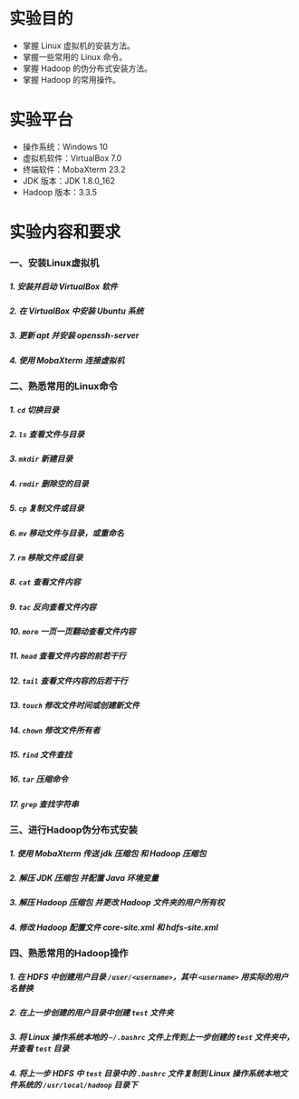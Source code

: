 # 实验目的
- 掌握 Linux 虚拟机的安装方法。
- 掌握一些常用的 Linux 命令。
- 掌握 Hadoop 的伪分布式安装方法。
- 掌握 Hadoop 的常用操作。

# 实验平台
- 操作系统：Windows 10
- 虚拟机软件：VirtualBox 7.0
- 终端软件：MobaXterm 23.2
- JDK 版本：JDK 1.8.0_162
- Hadoop 版本：3.3.5

# 实验内容和要求
### 一、安装Linux虚拟机
##### 1. 安装并启动 VirtualBox 软件
##### 2. 在 VirtualBox 中安装 Ubuntu 系统
##### 3. 更新 apt 并安装 openssh-server
##### 4. 使用 MobaXterm 连接虚拟机

### 二、熟悉常用的Linux命令
##### 1. `cd` 切换目录
##### 2. `ls` 查看文件与目录
##### 3. `mkdir` 新建目录
##### 4. `rmdir` 删除空的目录
##### 5. `cp` 复制文件或目录
##### 6. `mv` 移动文件与目录，或重命名
##### 7. `rm` 移除文件或目录
##### 8. `cat` 查看文件内容
##### 9. `tac` 反向查看文件内容
##### 10. `more` 一页一页翻动查看文件内容
##### 11. `head` 查看文件内容的前若干行
##### 12. `tail` 查看文件内容的后若干行
##### 13. `touch` 修改文件时间或创建新文件
##### 14. `chown` 修改文件所有者
##### 15. `find` 文件查找
##### 16. `tar` 压缩命令
##### 17. `grep` 查找字符串

### 三、进行Hadoop伪分布式安装
##### 1. 使用 MobaXterm 传送 jdk 压缩包 和 Hadoop 压缩包
##### 2. 解压 JDK 压缩包 并配置 Java 环境变量
##### 3. 解压 Hadoop 压缩包 并更改 Hadoop 文件夹的用户所有权
##### 4. 修改 Hadoop 配置文件 core-site.xml 和 hdfs-site.xml

### 四、熟悉常用的Hadoop操作
##### 1. 在 HDFS 中创建用户目录 `/user/<username>`，其中 `<username>` 用实际的用户名替换
##### 2. 在上一步创建的用户目录中创建 `test` 文件夹
##### 3. 将 Linux 操作系统本地的 `~/.bashrc` 文件上传到上一步创建的 `test` 文件夹中，并查看 `test` 目录
##### 4. 将上一步 HDFS 中 `test` 目录中的 `.bashrc` 文件复制到 Linux 操作系统本地文件系统的 `/usr/local/hadoop` 目录下